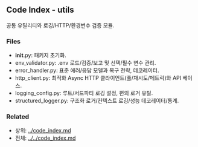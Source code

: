 ## Code Index - utils

공통 유틸리티와 로깅/HTTP/환경변수 검증 모듈.

### Files

- __init__.py: 패키지 초기화.
- env_validator.py: .env 로드/검증/보고 및 선택/필수 변수 관리.
- error_handler.py: 표준 에러/응답 모델과 복구 전략, 데코레이터.
- http_client.py: 최적화 Async HTTP 클라이언트(풀/재시도/메트릭)와 API 베이스.
- logging_config.py: 루트/서드파티 로깅 설정, 편의 로거 유틸.
- structured_logger.py: 구조화 로거/컨텍스트 로깅/성능 데코레이터/통계.

### Related

- 상위: [../code_index.md](../code_index.md)
- 전체: [../../code_index.md](../../code_index.md)
